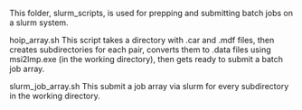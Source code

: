 This folder, slurm_scripts, is used for prepping and submitting batch jobs on a slurm system. 

hoip_array.sh
This script takes a directory with .car and .mdf files, then creates subdirectories for each pair, converts them to .data files using msi2lmp.exe (in the working directory), then gets ready to submit a batch job array.

slurm_job_array.sh
This submit a job array via slurm for every subdirectory in the working directory. 
